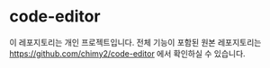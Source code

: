 # code-editor
이 레포지토리는 개인 프로젝트입니다. 
전체 기능이 포함된 원본 레포지토리는 https://github.com/chimy2/code-editor 에서 확인하실 수 있습니다.
